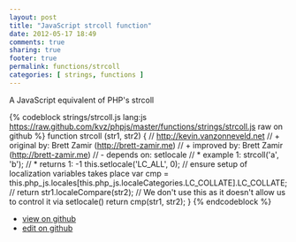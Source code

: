 ```yaml
---
layout: post
title: "JavaScript strcoll function"
date: 2012-05-17 18:49
comments: true
sharing: true
footer: true
permalink: functions/strcoll
categories: [ strings, functions ]
---
```

A JavaScript equivalent of PHP's strcoll
<!-- more -->
{% codeblock strings/strcoll.js lang:js https://raw.github.com/kvz/phpjs/master/functions/strings/strcoll.js raw on github %}
function strcoll (str1, str2) {
    // http://kevin.vanzonneveld.net
    // +   original by: Brett Zamir (http://brett-zamir.me)
    // +   improved by: Brett Zamir (http://brett-zamir.me)
    // -    depends on: setlocale
    // *     example 1: strcoll('a', 'b');
    // *     returns 1: -1
    this.setlocale('LC_ALL', 0); // ensure setup of localization variables takes place
    var cmp = this.php_js.locales[this.php_js.localeCategories.LC_COLLATE].LC_COLLATE;
    // return str1.localeCompare(str2); // We don't use this as it doesn't allow us to control it via setlocale()
    return cmp(str1, str2);
}
{% endcodeblock %}
<ul>
 <li><a href="https://github.com/kvz/phpjs/blob/master/functions/strings/strcoll.js">view on github</a></li>
 <li><a href="https://github.com/kvz/phpjs/edit/master/functions/strings/strcoll.js">edit on github</a></li>
</ul>
